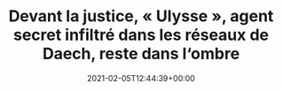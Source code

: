 ---
isIndex: false
title: Devant la justice, « Ulysse », agent secret infiltré dans les réseaux de Daech, reste dans l‘ombre
date: 2021-02-05T12:44:39+00:00
concerned:
  - joseph-hazan
press:
  title: L‘Obs
  url: https://www.nouvelobs.com/terrorisme/20210205.OBS39834/devant-la-justice-ulysse-agent-secret-infitre-dans-les-reseaux-de-daech-reste-dans-l-ombre.html
---